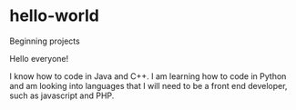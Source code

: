 # hello-world
Beginning projects


Hello everyone!

I know how to code in Java and C++. I am learning how to code in Python and am looking into languages that I will need to be a front end developer, such as javascript and PHP.
